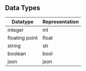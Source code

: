 
## Data Types

| Datatype | Representation |
| -------- | -------------- |
| integer | int |
| floating point  | float |
| string | str |
| boolean | bool |
| json | json |

